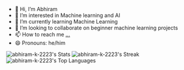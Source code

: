 - 👋 Hi, I’m Abhiram
- 👀 I’m interested in Machine learning and AI 
- 🌱 I’m currently learning Machine Learning
- 💞️ I’m looking to collaborate on beginner machine learning projects
- 📫 How to reach me [...](https://www.instagram.com/iblamesubhash/)
- 😄 Pronouns: he/him

![abhiram-k-2223's Stats](https://github-readme-stats.vercel.app/api?username=abhiram-k-2223&theme=gotham&show_icons=true&hide_border=true&count_private=true)
![abhiram-k-2223's Streak](https://github-readme-streak-stats.herokuapp.com/?user=abhiram-k-2223&theme=gotham&hide_border=true)
![abhiram-k-2223's Top Languages](https://github-readme-stats.vercel.app/api/top-langs/?username=abhiram-k-2223&theme=gotham&show_icons=true&hide_border=true&layout=compact)
